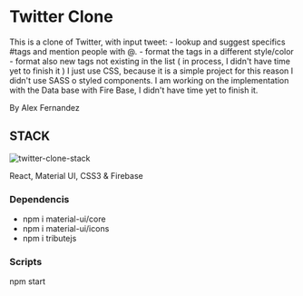# Twitter Clone 
This is a clone of Twitter, with input tweet:
    - lookup and suggest specifics #tags and mention people with @.
    - format the tags in a different style/color
    - format also new tags not existing in the list ( in process, I didn't have time yet to finish it )
I just use CSS, because it is a simple project for this reason I didn't use SASS o styled components.
I am working on the implementation with the Data base with Fire Base, I didn't have time yet to finish it.

By Alex Fernandez 

## STACK 
![twitter-clone-stack](https://user-images.githubusercontent.com/29735491/147920795-0f3ceaf8-b013-41c3-8ad5-90b923cb33c9.PNG)

React, Material UI, CSS3 & Firebase

### Dependencis

- npm i material-ui/core
- npm i material-ui/icons
- npm i tributejs

### Scripts

npm start
